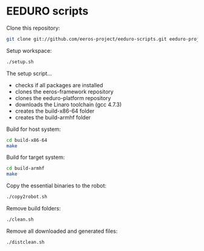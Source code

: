 # EEDURO scripts

Clone this repository:

```bash
git clone git://github.com/eeros-project/eeduro-scripts.git eeduro-project
```

Setup workspace:

```bash
./setup.sh
```

The setup script...

 * checks if all packages are installed
 * clones the eeros-framework repository
 * clones the eeduro-platform repository
 * downloads the Linaro toolchain (gcc 4.7.3)
 * creates the build-x86-64 folder
 * creates the build-armhf folder

Build for host system:

```bash
cd build-x86-64
make
```

Build for target system:

```bash
cd build-armhf
make
```

Copy the essential binaries to the robot:

```bash
./copy2robot.sh
```

Remove build folders:

```bash
./clean.sh
```

Remove all downloaded and generated files:

```bash
./distclean.sh
```
